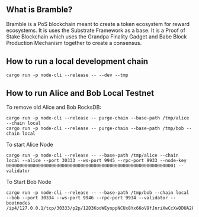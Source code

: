 ## What is Bramble?
Bramble is a PoS blockchain meant to create a token ecosystem for reward ecosystems. It is uses the Substrate Framework as a base.
It is a Proof of Stake Blockchain which uses the Grandpa Finality Gadget and Babe Block Production Mechanism together to create a consensus.

## How to run a local development chain
```
cargo run -p node-cli --release -- --dev --tmp
```

## How to run Alice and Bob Local Testnet
To remove old Alice and Bob RocksDB:

```
cargo run -p node-cli --release -- purge-chain --base-path /tmp/alice --chain local 
cargo run -p node-cli --release -- purge-chain --base-path /tmp/bob --chain local 
```

To start Alice Node
```
cargo run -p node-cli --release -- --base-path /tmp/alice --chain local --alice --port 30333 --ws-port 9945 --rpc-port 9933 --node-key 0000000000000000000000000000000000000000000000000000000000000001 --validator

```

To Start Bob Node
```
cargo run -p node-cli --release -- --base-path /tmp/bob --chain local --bob --port 30334 --ws-port 9946 --rpc-port 9934 --validator --bootnodes /ip4/127.0.0.1/tcp/30333/p2p/12D3KooWEyoppNCUx8Yx66oV9fJnriXwCcXwDDUA2kj6vnc6iDEp

```
